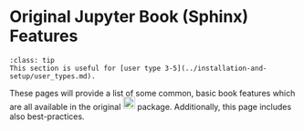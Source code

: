 # Original Jupyter Book (Sphinx) Features

```{admonition} User types
:class: tip
This section is useful for [user type 3-5](../installation-and-setup/user_types.md).
```

These pages will provide a list of some common, basic book features which are all available in the original <a href="https://jupyterbook.org/"><img  style="display:inline-block; height:1.5em; width:auto; transform:translate(0, -0.15em)" src="../images/logo-wide.svg" alt="Jupyter book"></a> package. Additionally, this page includes also best-practices.
